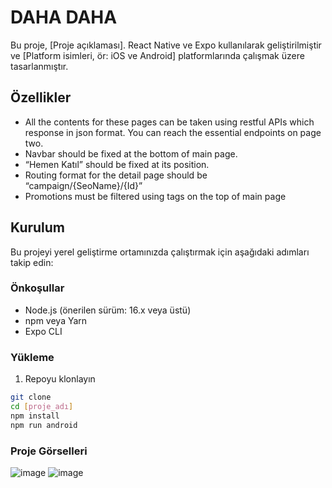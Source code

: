 # DAHA DAHA

Bu proje, [Proje açıklaması]. React Native ve Expo kullanılarak geliştirilmiştir ve [Platform isimleri, ör: iOS ve Android] platformlarında çalışmak üzere tasarlanmıştır.

## Özellikler

- All the contents for these pages can be taken using restful APIs which response in json format. You can reach the essential endpoints on page two.
- Navbar should be fixed at the bottom of main page.
- “Hemen Katıl” should be fixed at its position.
- Routing format for the detail page should be “campaign/{SeoName}/{Id}”
- Promotions must be filtered using tags on the top of main page

## Kurulum

Bu projeyi yerel geliştirme ortamınızda çalıştırmak için aşağıdaki adımları takip edin:

### Önkoşullar

- Node.js (önerilen sürüm: 16.x veya üstü)
- npm veya Yarn
- Expo CLI

### Yükleme

1. Repoyu klonlayın

```bash
git clone 
cd [proje_adı]
npm install
npm run android
```
### Proje Görselleri
![image](https://github.com/ArdoganNihal/daha-daha/assets/71765499/a0220104-8812-4d78-a143-74d097ce685e)
![image](https://github.com/ArdoganNihal/daha-daha/assets/71765499/fa411b95-d2c8-4ee4-9cf3-13fb4961ce79)

